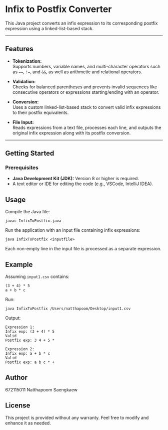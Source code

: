 # Infix to Postfix Converter

This Java project converts an infix expression to its corresponding postfix expression using a linked-list-based stack.

---

## Features

- **Tokenization:**  
  Supports numbers, variable names, and multi-character operators such as `==`, `!=`, and `&&`, as well as arithmetic and relational operators.

- **Validation:**  
  Checks for balanced parentheses and prevents invalid sequences like consecutive operators or expressions starting/ending with an operator.

- **Conversion:**  
  Uses a custom linked-list-based stack to convert valid infix expressions to their postfix equivalents.

- **File Input:**  
  Reads expressions from a text file, processes each line, and outputs the original infix expression along with its postfix conversion.

---

## Getting Started

### Prerequisites

- **Java Development Kit (JDK):** Version 8 or higher is required.
- A text editor or IDE for editing the code (e.g., VSCode, IntelliJ IDEA).

## Usage

Compile the Java file:
```
javac InfixToPostfix.java
```

Run the application with an input file containing infix expressions:
```
java InfixToPostfix <inputfile>
```
Each non-empty line in the input file is processed as a separate expression.

## Example

Assuming `input1.csv` contains:
```
(3 + 4) * 5
a + b * c
```

Run:
```
java InfixToPostfix /Users/natthapoom/Desktop/input1.csv
```

Output:
```
Expression 1:
Infix exp: (3 + 4) * 5
Valid
Postfix exp: 3 4 + 5 *

Expression 2:
Infix exp: a + b * c
Valid
Postfix exp: a b c * +
```
## Author

672115011 Natthapoom Saengkaew

## License

This project is provided without any warranty. Feel free to modify and enhance it as needed.


